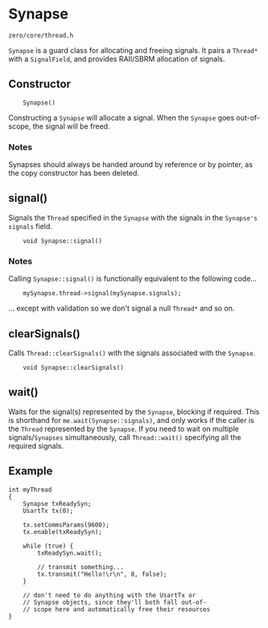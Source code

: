 # Synapse
```zero/core/thread.h```

```Synapse``` is a guard class for allocating and freeing signals. It pairs a ```Thread*``` with a ```SignalField```, and provides RAII/SBRM allocation of signals.

## Constructor
```
    Synapse()
```
Constructing a ```Synapse``` will allocate a signal. When the ```Synapse``` goes out-of-scope, the signal will be freed.

### Notes
Synapses should always be handed around by reference or by pointer, as the copy constructor has been deleted.

## signal()
Signals the ```Thread``` specified in the ```Synapse``` with the signals in the ```Synapse's``` ```signals``` field.
```
    void Synapse::signal()
```

### Notes
Calling ```Synapse::signal()``` is functionally equivalent to the following code...
```
    mySynapse.thread->signal(mySynapse.signals);
```
... except with validation so we don't signal a null ```Thread*``` and so on.

## clearSignals()
Calls ```Thread::clearSignals()``` with the signals associated with the ```Synapse```.
```
    void Synapse::clearSignals()
```

## wait()
Waits for the signal(s) represented by the ```Synapse```, blocking if required. This is shorthand for ```me.wait(Synapse::signals)```, and only works if the caller is the ```Thread``` represented by the ```Synapse```. If you need to wait on multiple signals/```Synapses``` simultaneously, call ```Thread::wait()``` specifying all the required signals.

## Example
```
int myThread
{
    Synapse txReadySyn;
    UsartTx tx(0);

    tx.setCommsParams(9600);
    tx.enable(txReadySyn);

    while (true) {
        txReadySyn.wait();

        // transmit something...
        tx.transmit("Hello!\r\n", 8, false);
    }

    // don't need to do anything with the UsartTx or
    // Synapse objects, since they'll both fall out-of-
    // scope here and automatically free their resources
}
```
